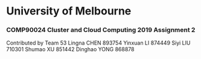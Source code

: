 # University of Melbourne 
### COMP90024 Cluster and Cloud Computing 2019 Assignment 2


Contributed by Team 53
Lingna CHEN 893754
Yinxuan LI 874449
Siyi LIU 710301
Shumao XU 851442
Dinghao YONG 868878
